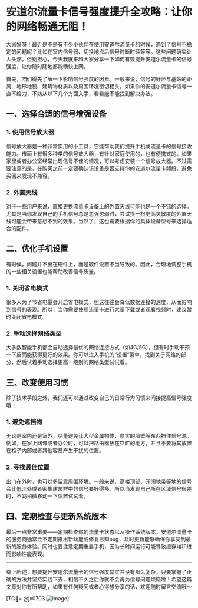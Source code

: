 # 安道尔流量卡信号强度提升全攻略：让你的网络畅通无阻！

大家好呀！最近是不是有不少小伙伴在使用安道尔流量卡的时候，遇到了信号不稳定的问题呢？比如在室内信号弱、切换地点后信号时断时续等等。这些问题确实让人头疼，但别担心，今天我就来和大家分享一下如何有效提升安道尔流量卡的信号强度，让你随时随地都能畅快上网。

首先，咱们得先了解一下影响信号强度的因素。一般来说，信号的好坏与基站的距离、地形地貌、建筑物材质以及周围环境密切相关。如果你的安道尔流量卡信号一直不给力，不妨从以下几个方面入手，看看能不能找到解决办法。

## 一、选择合适的信号增强设备

### 1. 使用信号放大器
信号放大器是一种非常实用的小工具，它能帮助我们提升手机或流量卡的信号接收能力。市面上有很多种类的信号放大器，有针对家庭使用的，也有便携式的。如果家里或者办公室经常出现信号不佳的情况，可以考虑安装一个信号放大器。不过需要注意的是，在购买之前一定要确认该设备是否支持你的安道尔流量卡频段，避免买回来发现不兼容。

### 2. 外置天线
对于一些用户来说，直接更换流量卡设备上的外置天线可能也是一个不错的选择。尤其是当你发现自己的手机信号总是忽强忽弱时，尝试换一根更高灵敏度的外置天线可能会带来意想不到的效果。当然了，这也需要根据你的具体设备型号来选择适合的配件。

## 二、优化手机设置

有时候，问题并不出在硬件上，而是软件设置不当导致的。因此，合理地调整手机的一些相关设置也能帮助改善信号质量。

### 1. 关闭省电模式
很多人为了节省电量会开启省电模式，但这往往会降低数据连接的速度，从而影响到信号的表现。所以，当你需要使用流量卡进行大量下载或者观看视频时，建议暂时关闭省电模式。

### 2. 手动选择网络类型
大多数智能手机都会自动选择最优的网络连接方式（如4G/5G），但有时手动干预一下反而能获得更好的效果。你可以进入手机的“设置”菜单，找到关于网络的部分，然后试着手动选择更高一级别的网络类型试试看。

## 三、改变使用习惯

除了技术手段之外，我们还可以通过改变自己的日常行为习惯来间接提高信号强度哦！

### 1. 避免遮挡物
无论是室内还是室外，尽量避免让大型金属物体、厚实的墙壁等东西挡住信号源。例如，在家上网课或者办公时，可以把路由器放在空旷的地方，并且不要将其放置在柜子内部或者其他容易产生干扰的位置。

### 2. 寻找最佳位置
出门在外时，也可以多留意周围环境。一般来说，高楼顶部、开阔地带等地的信号会比低洼处或者密集建筑群中的信号要好得多。所以当发现自己所在区域信号很差时，不妨稍微移动一下位置试试看。

## 四、定期检查与更新系统版本

最后一点非常重要——定期检查你的流量卡状态以及操作系统版本。安道尔流量卡的服务商通常会不定期推出新功能或修复已知bug，及时更新能够确保你享受到最新的服务体验。同时也要注意定期重启手机，因为长时间运行可能导致缓存堆积进而影响性能表现。

---

综上所述，想要提升安道尔流量卡的信号强度其实并没有那么复杂。只要掌握了正确的方法并坚持实践下去，相信不久之后你就不会再为信号问题烦恼啦！希望这篇文章对你有所帮助，如果有任何疑问或者心得想分享的话，欢迎随时留言交流哦～

[TG💪+ @jx0703 ![Image](https://github.com/user-attachments/assets/dbca1d08-cadb-493c-b0ec-ad6f7a83f270)]
